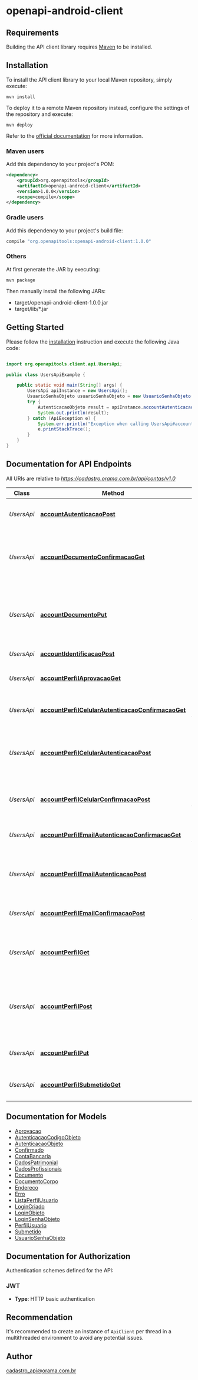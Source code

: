 # openapi-android-client

## Requirements

Building the API client library requires [Maven](https://maven.apache.org/) to be installed.

## Installation

To install the API client library to your local Maven repository, simply execute:

```shell
mvn install
```

To deploy it to a remote Maven repository instead, configure the settings of the repository and execute:

```shell
mvn deploy
```

Refer to the [official documentation](https://maven.apache.org/plugins/maven-deploy-plugin/usage.html) for more information.

### Maven users

Add this dependency to your project's POM:

```xml
<dependency>
    <groupId>org.openapitools</groupId>
    <artifactId>openapi-android-client</artifactId>
    <version>1.0.0</version>
    <scope>compile</scope>
</dependency>
```

### Gradle users

Add this dependency to your project's build file:

```groovy
compile "org.openapitools:openapi-android-client:1.0.0"
```

### Others

At first generate the JAR by executing:

    mvn package

Then manually install the following JARs:

- target/openapi-android-client-1.0.0.jar
- target/lib/*.jar

## Getting Started

Please follow the [installation](#installation) instruction and execute the following Java code:

```java

import org.openapitools.client.api.UsersApi;

public class UsersApiExample {

    public static void main(String[] args) {
        UsersApi apiInstance = new UsersApi();
        UsuarioSenhaObjeto usuarioSenhaObjeto = new UsuarioSenhaObjeto(); // UsuarioSenhaObjeto | Dados para autenticação do usuário
        try {
            AutenticacaoObjeto result = apiInstance.accountAutenticacaoPost(usuarioSenhaObjeto);
            System.out.println(result);
        } catch (ApiException e) {
            System.err.println("Exception when calling UsersApi#accountAutenticacaoPost");
            e.printStackTrace();
        }
    }
}

```

## Documentation for API Endpoints

All URIs are relative to *https://cadastro.orama.com.br/api/contas/v1.0*

Class | Method | HTTP request | Description
------------ | ------------- | ------------- | -------------
*UsersApi* | [**accountAutenticacaoPost**](docs/UsersApi.md#accountAutenticacaoPost) | **POST** /autenticacao/ | Autentica um usuário que ainda não é cliente.
*UsersApi* | [**accountDocumentoConfirmacaoGet**](docs/UsersApi.md#accountDocumentoConfirmacaoGet) | **GET** /perfil/{cpf}/documento/confirmacao/ | Consulta o status de confirmação do documento que foi submetido
*UsersApi* | [**accountDocumentoPut**](docs/UsersApi.md#accountDocumentoPut) | **PUT** /perfil/{cpf}/documento/ | Anexa ou atualiza documento para conferencia de autenticidade do perfil.
*UsersApi* | [**accountIdentificacaoPost**](docs/UsersApi.md#accountIdentificacaoPost) | **POST** /identificacao/ | Cria um login para usuário.
*UsersApi* | [**accountPerfilAprovacaoGet**](docs/UsersApi.md#accountPerfilAprovacaoGet) | **GET** /perfil/{cpf}/aprovacao/ | Retorna o estado de aprovação de um perfil
*UsersApi* | [**accountPerfilCelularAutenticacaoConfirmacaoGet**](docs/UsersApi.md#accountPerfilCelularAutenticacaoConfirmacaoGet) | **GET** /perfil/{cpf}/celular/autenticacao/confirmacao/ | Estado atual de confirmação do celular
*UsersApi* | [**accountPerfilCelularAutenticacaoPost**](docs/UsersApi.md#accountPerfilCelularAutenticacaoPost) | **POST** /perfil/{cpf}/celular/autenticacao/ | Gera um código para iniciar o processo de validação do número do celular
*UsersApi* | [**accountPerfilCelularConfirmacaoPost**](docs/UsersApi.md#accountPerfilCelularConfirmacaoPost) | **POST** /perfil/{cpf}/celular/autenticacao/confirmacao/ | Confirma o numero de celular, concluindo a validação
*UsersApi* | [**accountPerfilEmailAutenticacaoConfirmacaoGet**](docs/UsersApi.md#accountPerfilEmailAutenticacaoConfirmacaoGet) | **GET** /perfil/{cpf}/email/autenticacao/confirmacao/ | Estado atual de confirmação do email
*UsersApi* | [**accountPerfilEmailAutenticacaoPost**](docs/UsersApi.md#accountPerfilEmailAutenticacaoPost) | **POST** /perfil/{cpf}/email/autenticacao/ | Gera um código para iniciar o processo de validação do email
*UsersApi* | [**accountPerfilEmailConfirmacaoPost**](docs/UsersApi.md#accountPerfilEmailConfirmacaoPost) | **POST** /perfil/{cpf}/email/autenticacao/confirmacao/ | Confirma o email, concluindo a validação
*UsersApi* | [**accountPerfilGet**](docs/UsersApi.md#accountPerfilGet) | **GET** /perfil/{cpf}/ | Retorna o perfil de um usuário que ainda não foi transformado em cliente.
*UsersApi* | [**accountPerfilPost**](docs/UsersApi.md#accountPerfilPost) | **POST** /perfil/{cpf}/ | Submete o perfil de usuário associado a um login para ser criado como cliente.
*UsersApi* | [**accountPerfilPut**](docs/UsersApi.md#accountPerfilPut) | **PUT** /perfil/{cpf}/ | Atualiza perfil para criação de conta.
*UsersApi* | [**accountPerfilSubmetidoGet**](docs/UsersApi.md#accountPerfilSubmetidoGet) | **GET** /perfil/{cpf}/submetido/ | Retorna o estado de submissão de um perfil


## Documentation for Models

 - [Aprovacao](docs/Aprovacao.md)
 - [AutenticacaoCodigoObjeto](docs/AutenticacaoCodigoObjeto.md)
 - [AutenticacaoObjeto](docs/AutenticacaoObjeto.md)
 - [Confirmado](docs/Confirmado.md)
 - [ContaBancaria](docs/ContaBancaria.md)
 - [DadosPatrimonial](docs/DadosPatrimonial.md)
 - [DadosProfissionais](docs/DadosProfissionais.md)
 - [Documento](docs/Documento.md)
 - [DocumentoCorpo](docs/DocumentoCorpo.md)
 - [Endereco](docs/Endereco.md)
 - [Erro](docs/Erro.md)
 - [ListaPerfilUsuario](docs/ListaPerfilUsuario.md)
 - [LoginCriado](docs/LoginCriado.md)
 - [LoginObjeto](docs/LoginObjeto.md)
 - [LoginSenhaObjeto](docs/LoginSenhaObjeto.md)
 - [PerfilUsuario](docs/PerfilUsuario.md)
 - [Submetido](docs/Submetido.md)
 - [UsuarioSenhaObjeto](docs/UsuarioSenhaObjeto.md)


## Documentation for Authorization

Authentication schemes defined for the API:
### JWT

- **Type**: HTTP basic authentication


## Recommendation

It's recommended to create an instance of `ApiClient` per thread in a multithreaded environment to avoid any potential issues.

## Author

cadastro_api@orama.com.br

